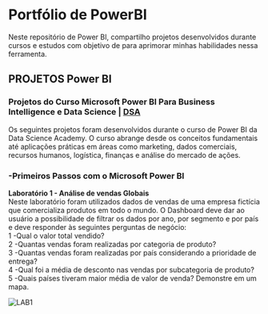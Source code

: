 # Portfólio de PowerBI

Neste repositório de Power BI, compartilho projetos desenvolvidos durante cursos e estudos com objetivo de para aprimorar minhas habilidades nessa ferramenta.

## PROJETOS Power BI
### Projetos do Curso Microsoft Power BI Para Business Intelligence e Data Science | [DSA](https://www.datascienceacademy.com.br/course/microsoft-power-bi-para-business-intelligence-e-data-science)

Os seguintes projetos foram desenvolvidos durante o curso de Power BI da Data Science Academy. O curso abrange desde os conceitos fundamentais até aplicações práticas em áreas como marketing, dados comerciais, recursos humanos, logística, finanças e análise do mercado de ações.

### -Primeiros Passos com o Microsoft Power BI
**Laboratório 1 - Análise de vendas Globais** \
Neste laboratório foram utilizados dados de vendas de uma empresa fictícia que comercializa produtos em todo o mundo. O Dashboard deve dar ao usuário a possibilidade de filtrar os dados por ano, por segmento e por país e deve responder às seguintes perguntas de negócio: \
1 -Qual o valor total vendido? \
2 -Quantas vendas foram realizadas por categoria de produto? \
3 -Quantas vendas foram realizadas por país considerando a prioridade de entrega? \
4 -Qual foi a média de desconto nas vendas por subcategoria de produto? \
5 -Quais países tiveram maior média de valor de venda? Demonstre em um mapa.

![LAB1](https://github.com/alinemanuela/Portfolio_PowerBI/assets/148163724/fb501e96-f367-455e-92f8-4796c9295495)





